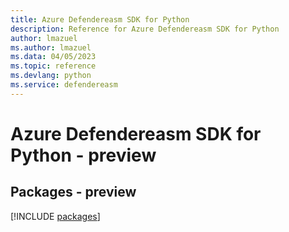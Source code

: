 ```yaml
---
title: Azure Defendereasm SDK for Python
description: Reference for Azure Defendereasm SDK for Python
author: lmazuel
ms.author: lmazuel
ms.data: 04/05/2023
ms.topic: reference
ms.devlang: python
ms.service: defendereasm
---
```

# Azure Defendereasm SDK for Python - preview
## Packages - preview
[!INCLUDE [packages](defendereasm-index.md)]